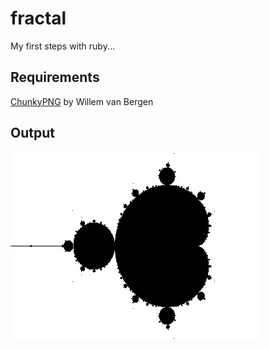 # fractal
My first steps with ruby...
## Requirements
[ChunkyPNG](https://github.com/wvanbergen/chunky_png) by Willem van Bergen
## Output
![output](/output.png?raw=true)
